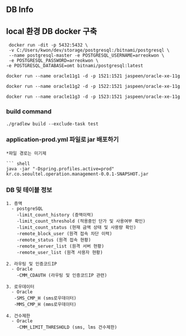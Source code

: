 
<h2>DB Info </h2>



<h2>local 환경 DB docker 구축 </h2>

``` shell 
 docker run -dit -p 5432:5432 \
 -v C:/Users/kwon/dev/storage/postgresql:/bitnami/postgresql \
 --name postgresql-master -e POSTGRESQL_USERNAME=arreokwon \
 -e POSTGRESQL_PASSWORD=arreokwon \
-e POSTGRESQL_DATABASE=omt bitnami/postgresql:latest
```

``` shell
docker run --name oracle11g1 -d -p 1521:1521 jaspeen/oracle-xe-11g
```

``` shell
docker run --name oracle11g2 -d -p 1522:1521 jaspeen/oracle-xe-11g
```

``` shell
docker run --name oracle11g3 -d -p 1523:1521 jaspeen/oracle-xe-11g
```


<h3>build command</h3>

``` shell
./gradlew build --exclude-task test
```

<h3>application-prod.yml 파일로 jar 배포하기 </h3>

```shell
*파일 경로는 미기제

``` shell
java -jar "-Dspring.profiles.active=prod" kr.co.seoultel.operation.management-0.0.1-SNAPSHOT.jar
```

<h3>DB 및 테이블 정보</h3>

```shell
1. 증액 
  - postgreSQL
    -limit_count_history (증액이력)
    -limit_count_threshold (적용중인 단가 및 사용여부 확인)
    -limit_count_status (현재 금액 상태 및 사용량 확인)
    -remote_block_user (원격 접속 차단 이력)
    -remote_status (원격 접속 현황)
    -remote_server_list (원격 서버 현황)
    -remote_user_list (원격 사용자 현황)
    
2. 라우팅 및 인증코드IP
  - Oracle
    -CMM_CDAUTH (라우팅 및 인증코드IP 관련)

3. 로우데이터 
  - Oracle
   -SMS_CMP_H (sms로우데이터) 
   -MMS_CMP_H (mms로우데이터)
   
4. 건수제한
  - Oracle
    -CMM_LIMIT_THRESHOLD (sms, lms 건수제한)
```    
